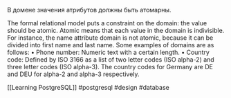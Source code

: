В домене значения атрибутов должны быть атомарны.

The formal relational model puts a constraint on the domain: the value should be atomic. Atomic means that each value in the domain is indivisible. For instance, the name attribute domain is not atomic, because it can be divided into first name and last name. Some examples of domains are as follows:
• Phone number: Numeric text with a certain length.
• Country code: Defined by ISO 3166 as a list of two letter codes (ISO alpha-2) and three letter codes (ISO alpha-3). The country codes for Germany are DE and DEU for alpha-2 and alpha-3 respectively.

[[Learning PostgreSQL]]
#postgresql #design #database 